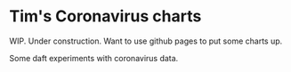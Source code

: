 Tim's Coronavirus charts
========================

WIP.  Under construction.  Want to use github pages to put some charts up.

Some daft experiments with coronavirus data.

